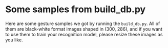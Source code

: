 # Some samples from build_db.py
Here are some gesture samples we got by running the ```build_db.py```. All of them are black-white format images shaped in (300, 286), and if you want to use them to train your recognition model, please resize these images as you like.

